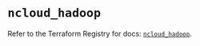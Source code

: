 # `ncloud_hadoop`

Refer to the Terraform Registry for docs: [`ncloud_hadoop`](https://registry.terraform.io/providers/navercloudplatform/ncloud/4.0.4/docs/resources/hadoop).
